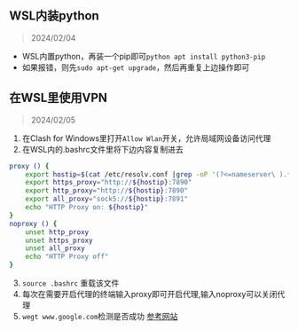 ## WSL内装python
> 2024/02/04

* WSL内置python，再装一个pip即可`python apt install python3-pip`
* 如果报错，则先`sudo apt-get upgrade`，然后再重复上边操作即可
## 在WSL里使用VPN
> 2024/02/05

1. 在Clash for Windows里打开`Allow Wlan`开关，允许局域网设备访问代理
2. 在WSL内的.bashrc文件里将下边内容复制进去
```bash linenums="1"
proxy () {
    export hostip=$(cat /etc/resolv.conf |grep -oP '(?<=nameserver\ ).*')
    export https_proxy="http://${hostip}:7890"
    export http_proxy="http://${hostip}:7890"
    export all_proxy="sock5://${hostip}:7891"
    echo "HTTP Proxy on: ${hostip}"
}
noproxy () {
    unset http_proxy
    unset https_proxy
    unset all_proxy
    echo "HTTP Proxy off"
}
```
3. `source .bashrc` 重载该文件
4. 每次在需要开启代理的终端输入proxy即可开启代理,输入noproxy可以关闭代理
5. `wegt www.google.com`检测是否成功
[参考网站](https://www.maxwellwang.net/posts/wsl-and-clash/)

  

